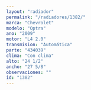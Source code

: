 ```yaml
---
layout: "radiador"
permalink: "/radiadores/1382/"
marca: "Chevrolet"
modelo: "Optra"
ano: "2009"
motor: "L4 2.0"
transmision: "Automática"
parte: "434039"
clima: "Con clima"
alto: "24 1/2"
ancho: "27 5/8"
observaciones: ""
id: "1382"
---
```


